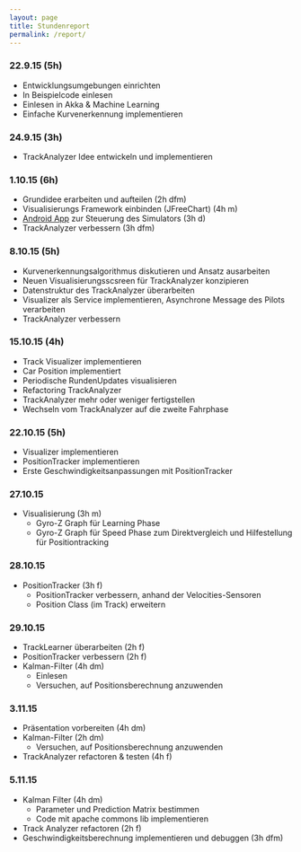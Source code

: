 ```yaml
---
layout: page
title: Stundenreport
permalink: /report/
---
```


### 22.9.15 (5h)
* Entwicklungsumgebungen einrichten
* In Beispielcode einlesen
* Einlesen in Akka & Machine Learning
* Einfache Kurvenerkennung implementieren

### 24.9.15 (3h)
* TrackAnalyzer Idee entwickeln und implementieren

### 1.10.15 (6h)
* Grundidee erarbeiten und aufteilen (2h dfm)
* Visualisierungs Framework einbinden (JFreeChart) (4h m)
* [Android App](https://github.com/tourn/ChallP1-CarreraRemote/releases/tag/0.1) zur Steuerung des Simulators (3h d)
* TrackAnalyzer verbessern (3h dfm)

### 8.10.15 (5h)
* Kurvenerkennungsalgorithmus diskutieren und Ansatz ausarbeiten
* Neuen Visualisierungsscsreen für TrackAnalyzer konzipieren
* Datenstruktur des TrackAnalyzer überarbeiten
* Visualizer als Service implementieren, Asynchrone Message des Pilots verarbeiten
* TrackAnalyzer verbessern

### 15.10.15 (4h)
* Track Visualizer implementieren
* Car Position implementiert
* Periodische RundenUpdates visualisieren
* Refactoring TrackAnalyzer
* TrackAnalyzer mehr oder weniger fertigstellen
* Wechseln vom TrackAnalyzer auf die zweite Fahrphase

### 22.10.15 (5h)
* Visualizer implementieren
* PositionTracker implementieren
* Erste Geschwindigkeitsanpassungen mit PositionTracker

### 27.10.15
* Visualisierung (3h m)
  * Gyro-Z Graph für Learning Phase
  * Gyro-Z Graph für Speed Phase zum Direktvergleich und Hilfestellung für Positiontracking

### 28.10.15
* PositionTracker (3h f)
  * PositionTracker verbessern, anhand der Velocities-Sensoren
  * Position Class (im Track) erweitern

### 29.10.15
* TrackLearner überarbeiten (2h f)
* PositionTracker verbessern (2h f)
* Kalman-Filter (4h dm)
  * Einlesen
  * Versuchen, auf Positionsberechnung anzuwenden

### 3.11.15
* Präsentation vorbereiten (4h dm)
* Kalman-Filter (2h dm)
  * Versuchen, auf Positionsberechnung anzuwenden
* TrackAnalyzer refactoren & testen (4h f)

### 5.11.15
* Kalman Filter (4h dm)
  * Parameter und Prediction Matrix bestimmen
  * Code mit apache commons lib implementieren
* Track Analyzer refactoren (2h f)
* Geschwindigkeitsberechnung implementieren und debuggen (3h dfm)
